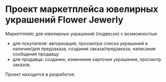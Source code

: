 # Проект маркетплейса ювелирных украшений Flower Jewerly
Маркетплейс для ювелирных украшений (подвесок) с возможностью
- для покупателя: авторизация, просмотра списка украшений в наличии/для предзаказа, создания заказа/предзаказа, написания сообщения продавцу
- для продавца: создание, изменение карточки украшения, просмотр заказов.

Проект находится в разработке.
